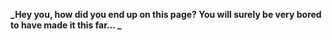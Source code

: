 **_Hey you, how did you end up on this page? You will surely be very bored to have made it this far... _**


